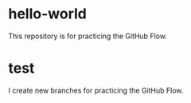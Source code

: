 # hello-world
This repository is for practicing the GitHub Flow.

# test
I create new branches for practicing the GitHub Flow.
